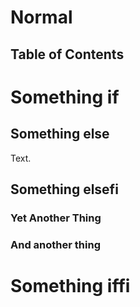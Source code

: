 # Normal

## Table of Contents

# Something if

## Something else

Text.

## Something elsefi

### Yet Another Thing

### And another thing

# Something iffi
